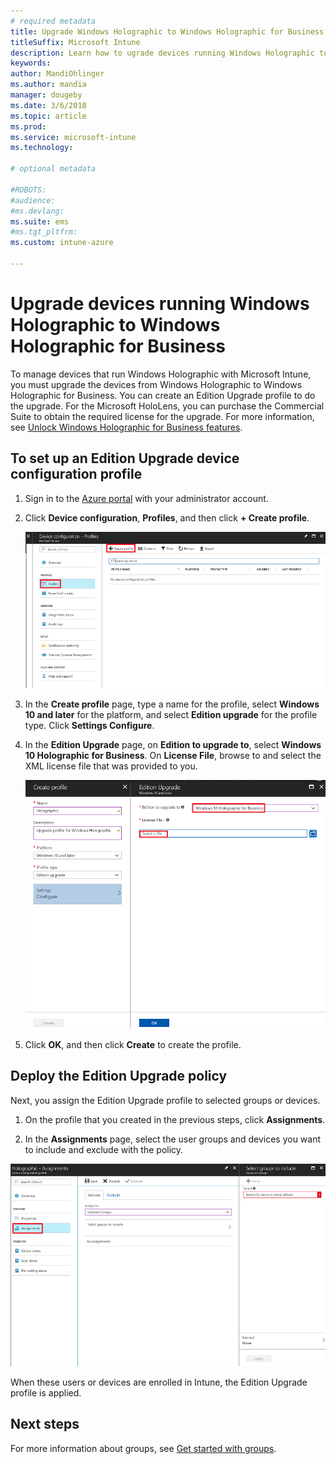 ```yaml
---
# required metadata
title: Upgrade Windows Holographic to Windows Holographic for Business
titleSuffix: Microsoft Intune
description: Learn how to ugrade devices running Windows Holographic to Window Holographic for Business
keywords:
author: MandiOhlinger
ms.author: mandia
manager: dougeby
ms.date: 3/6/2018
ms.topic: article
ms.prod:
ms.service: microsoft-intune
ms.technology:

# optional metadata

#ROBOTS:
#audience:
#ms.devlang:
ms.suite: ems
#ms.tgt_pltfrm:
ms.custom: intune-azure

---
```


# Upgrade devices running Windows Holographic to Windows Holographic for Business


To manage devices that run Windows Holographic with Microsoft Intune, you must upgrade the devices from Windows Holographic to Windows Holographic for Business. You can create an Edition Upgrade profile to do the upgrade. For the Microsoft HoloLens, you can purchase the Commercial Suite to obtain the required license for the upgrade. For more information, see [Unlock Windows Holographic for Business features](https://docs.microsoft.com/en-us/hololens/hololens-upgrade-enterprise).

## To set up an Edition Upgrade device configuration profile

1. Sign in to the [Azure portal](https://portal.azure.com) with your administrator account.


2.	Click **Device configuration**, **Profiles**, and then click **+ Create profile**.

    ![Create profile](media/Holographic-create-profile.png)

3.	In the **Create profile** page, type a name for the profile, select **Windows 10 and later** for the platform, and select **Edition upgrade** for the profile type. Click **Settings Configure**.

5. In the **Edition Upgrade** page, on **Edition to upgrade to**, select **Windows 10 Holographic for Business**. On **License File**, browse to and select the XML license file that was provided to you.

    ![Enter the XML file name](media/Holographic-edition-upgrade.png)
 
5.	Click **OK**, and then click **Create** to create the profile.


## Deploy the Edition Upgrade policy

Next, you assign the Edition Upgrade profile to selected groups or devices.

1. On the profile that you created in the previous steps, click **Assignments**.

2. In the **Assignments** page, select the user groups and devices you want to include and exclude with the policy.

![Include and exclude groups](media/Holographic-groups.PNG)

When these users or devices are enrolled in Intune, the Edition Upgrade profile is applied. 

## Next steps

For more information about groups, see [Get started with groups](get-started-groups.md).


